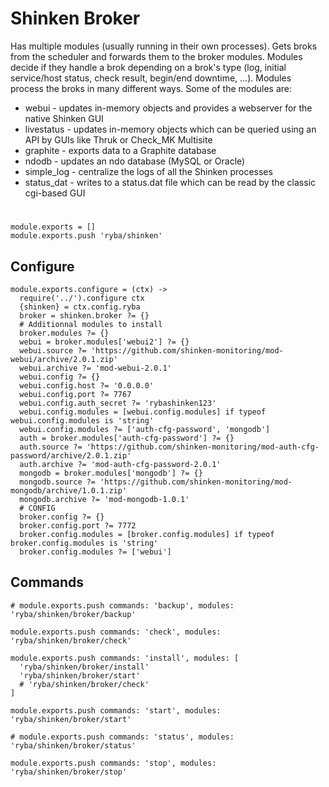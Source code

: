 
# Shinken Broker

Has multiple modules (usually running in their own processes). Gets broks from
the scheduler and forwards them to the broker modules.
Modules decide if they handle a brok depending on a brok's type
(log, initial service/host status, check result, begin/end downtime, ...).
Modules process the broks in many different ways.
Some of the modules are:

* webui - updates in-memory objects and provides a webserver for the native Shinken GUI
* livestatus - updates in-memory objects which can be queried using an API by GUIs like Thruk or Check_MK Multisite
* graphite - exports data to a Graphite database
* ndodb - updates an ndo database (MySQL or Oracle)
* simple_log - centralize the logs of all the Shinken processes
* status_dat - writes to a status.dat file which can be read by the classic cgi-based GUI

#

    module.exports = []
    module.exports.push 'ryba/shinken'
## Configure

    module.exports.configure = (ctx) ->
      require('../').configure ctx
      {shinken} = ctx.config.ryba
      broker = shinken.broker ?= {}
      # Additionnal modules to install
      broker.modules ?= {}
      webui = broker.modules['webui2'] ?= {}
      webui.source ?= 'https://github.com/shinken-monitoring/mod-webui/archive/2.0.1.zip'
      webui.archive ?= 'mod-webui-2.0.1'
      webui.config ?= {}
      webui.config.host ?= '0.0.0.0'
      webui.config.port ?= 7767
      webui.config.auth_secret ?= 'rybashinken123'
      webui.config.modules = [webui.config.modules] if typeof webui.config.modules is 'string'
      webui.config.modules ?= ['auth-cfg-password', 'mongodb']
      auth = broker.modules['auth-cfg-password'] ?= {}
      auth.source ?= 'https://github.com/shinken-monitoring/mod-auth-cfg-password/archive/2.0.1.zip'
      auth.archive ?= 'mod-auth-cfg-password-2.0.1'
      mongodb = broker.modules['mongodb'] ?= {}
      mongodb.source ?= 'https://github.com/shinken-monitoring/mod-mongodb/archive/1.0.1.zip'
      mongodb.archive ?= 'mod-mongodb-1.0.1'
      # CONFIG
      broker.config ?= {}
      broker.config.port ?= 7772
      broker.config.modules = [broker.config.modules] if typeof broker.config.modules is 'string'
      broker.config.modules ?= ['webui']

## Commands

    # module.exports.push commands: 'backup', modules: 'ryba/shinken/broker/backup'

    module.exports.push commands: 'check', modules: 'ryba/shinken/broker/check'

    module.exports.push commands: 'install', modules: [
      'ryba/shinken/broker/install'
      'ryba/shinken/broker/start'
      # 'ryba/shinken/broker/check'
    ]

    module.exports.push commands: 'start', modules: 'ryba/shinken/broker/start'

    # module.exports.push commands: 'status', modules: 'ryba/shinken/broker/status'

    module.exports.push commands: 'stop', modules: 'ryba/shinken/broker/stop'
